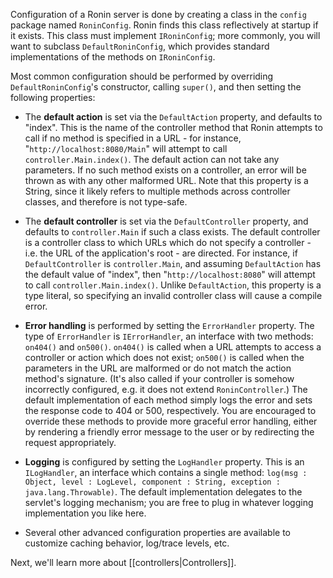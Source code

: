 Configuration of a Ronin server is done by creating a class in the `config`
package named `RoninConfig`. Ronin finds this class reflectively at startup if
it exists. This class must implement `IRoninConfig`; more commonly, you will
want to subclass `DefaultRoninConfig`, which provides standard implementations
of the methods on `IRoninConfig`.

Most common configuration should be performed by overriding
`DefaultRoninConfig`'s constructor, calling `super()`, and then setting the
following properties:

  * The **default action** is set via the `DefaultAction` property, and
defaults to "index". This is the name of the controller method that Ronin
attempts to call if no method is specified in a URL - for instance,
"`http://localhost:8080/Main`" will attempt to call `controller.Main.index()`.
The default action can not take any parameters. If no such method exists on a
controller, an error will be thrown as with any other malformed URL. Note that
this property is a String, since it likely refers to multiple methods across
controller classes, and therefore is not type-safe.

  * The **default controller** is set via the `DefaultController` property,
and defaults to `controller.Main` if such a class exists. The default
controller is a controller class to which URLs which do not specify a
controller - i.e. the URL of the application's root - are directed. For
instance, if `DefaultController` is `controller.Main`, and assuming
`DefaultAction` has the default value of "index", then
"`http://localhost:8080`" will attempt to call `controller.Main.index()`.
Unlike `DefaultAction`, this property is a type literal, so specifying an
invalid controller class will cause a compile error.

  * **Error handling** is performed by setting the `ErrorHandler` property.
The type of `ErrorHandler` is `IErrorHandler`, an interface with two methods:
`on404()` and `on500()`. `on404()` is called when a URL attempts to access a
controller or action which does not exist; `on500()` is called when the
parameters in the URL are malformed or do not match the action method's
signature. (It's also called if your controller is somehow incorrectly
configured, e.g. it does not extend `RoninController`.) The default
implementation of each method simply logs the error and sets the response code
to 404 or 500, respectively. You are encouraged to override these methods to
provide more graceful error handling, either by rendering a friendly error
message to the user or by redirecting the request appropriately.

  * **Logging** is configured by setting the `LogHandler` property. This is an
`ILogHandler`, an interface which contains a single method: `log(msg : Object,
level : LogLevel, component : String, exception : java.lang.Throwable)`. The
default implementation delegates to the servlet's logging mechanism; you are
free to plug in whatever logging implementation you like here.

  * Several other advanced configuration properties are available to customize
caching behavior, log/trace levels, etc.

Next, we'll learn more about [[controllers|Controllers]].
